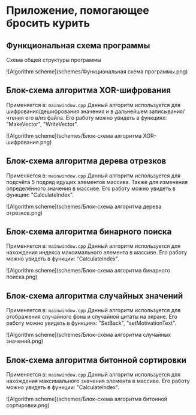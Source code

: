 # Приложение, помогающее бросить курить

## Функциональная схема программы

Схема общей структуры программы

![Algorithm scheme](schemes/Функциональная схема программы.png)

## Блок-схема алгоритма XOR-шифрования

Применяется в: `mainwindow.cpp`
Данный алгоритм используется для шифрования/дешифрования значения и в дальнейшем записывания/чтения его в/из файла. Его работу можно увидеть в функциях: "MakeVector", "WriteVector".

![Algorithm scheme](schemes/Блок-схема алгоритма XOR-шифрования.png)

## Блок-схема алгоритма дерева отрезков

Применяется в: `mainwindow.cpp`
Данный алгоритм используется для подсчёта 5 подряд идущих элементов массива. Также для изменения определённого значения в массиве. Его работу можно увидеть в функции: "CalculateIndex".

![Algorithm scheme](schemes/Блок-схема алгоритма дерева отрезков.png)

## Блок-схема алгоритма бинарного поиска

Применяется в: `mainwindow.cpp`
Данный алгоритм используется для нахождения индекса максимального элемента в массиве. Его работу можно увидеть в функции: "CalculateIndex".

![Algorithm scheme](schemes/Блок-схема алгоритма бинарного поиска.png)

## Блок-схема алгоритма случайных значений

Применяется в: `mainwindow.cpp`
Данный алгоритм используется для отображения случайного фона и случайной цитаты на экране. Его работу можно увидеть в функциях: "SetBack", "setMotivationText".

![Algorithm scheme](schemes/Блок-схема алгоритма случайных значений.png)

## Блок-схема алгоритма битонной сортировки

Применяется в: `mainwindow.cpp`
Данный алгоритм используется для нахождения максимального значения элемента в массиве. Его работу можно увидеть в функции: "CalculateIndex".

![Algorithm scheme](schemes/Блок-схема алгоритма битонной сортировки.png)
